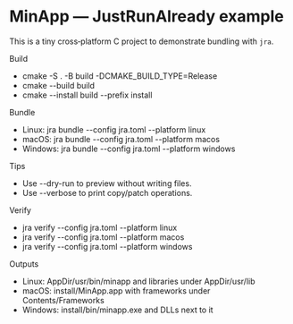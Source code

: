 MinApp — JustRunAlready example
================================

This is a tiny cross‑platform C project to demonstrate bundling with `jra`.

Build
- cmake -S . -B build -DCMAKE_BUILD_TYPE=Release
- cmake --build build
- cmake --install build --prefix install

Bundle
- Linux: jra bundle --config jra.toml --platform linux
- macOS: jra bundle --config jra.toml --platform macos
- Windows: jra bundle --config jra.toml --platform windows

Tips
- Use --dry-run to preview without writing files.
- Use --verbose to print copy/patch operations.

Verify
- jra verify --config jra.toml --platform linux
- jra verify --config jra.toml --platform macos
- jra verify --config jra.toml --platform windows

Outputs
- Linux: AppDir/usr/bin/minapp and libraries under AppDir/usr/lib
- macOS: install/MinApp.app with frameworks under Contents/Frameworks
- Windows: install/bin/minapp.exe and DLLs next to it
